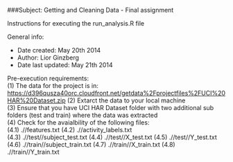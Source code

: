 ###Subject: Getting and Cleaning Data - Final assignment

Instructions for executing the run_analysis.R file  

General info: 
*   Date created: May 20th 2014  
*   Author: Lior Ginzberg  
*   Date last updated: May 21th 2014 

Pre-execution requirements:  
(1) The data for the project is in: https://d396qusza40orc.cloudfront.net/getdata%2Fprojectfiles%2FUCI%20HAR%20Dataset.zip
(2) Extarct the data to your local machine  
(3) Ensure that you have UCI HAR Dataset folder with two additional sub folders (test and train) where the data was extracted  
(4) Check for the avaialbility of the following files:     
  (4.1) .//features.txt 
  (4.2) .//activity_labels.txt  
  (4.3) .//test//subject_test.txt 
  (4.4) .//test//X_test.txt 
  (4.5) .//test//Y_test.txt 
  (4.6) .//train//subject_train.txt 
  (4.7) .//train//X_train.txt 
  (4.8) .//train//Y_train.txt 
